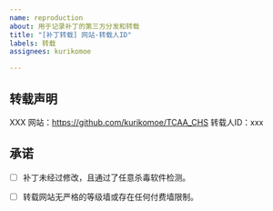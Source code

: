```yaml
---
name: reproduction
about: 用于记录补丁的第三方分发和转载
title: "[补丁转载] 网站-转载人ID"
labels: 转载
assignees: kurikomoe

---
```



## 转载声明
XXX 网站：https://github.com/kurikomoe/TCAA_CHS
转载人ID：xxx

## 承诺
- [ ] 补丁未经过修改，且通过了任意杀毒软件检测。
<!--  原始补丁通过了卡巴斯基检测 -->
- [ ] 转载网站无严格的等级墙或存在任何付费墙限制。
<!--  严格的等级墙指需要一周以上的签到积分或者任何付费才能获得本补丁的下载权限 -->
